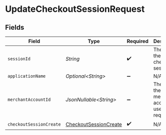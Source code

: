 # UpdateCheckoutSessionRequest


## Fields

| Field                                                                     | Type                                                                      | Required                                                                  | Description                                                               | Example                                                                   |
| ------------------------------------------------------------------------- | ------------------------------------------------------------------------- | ------------------------------------------------------------------------- | ------------------------------------------------------------------------- | ------------------------------------------------------------------------- |
| `sessionId`                                                               | *String*                                                                  | :heavy_check_mark:                                                        | The ID of the checkout session.                                           | 4137b1cf-39ac-42a8-bad6-1c680d5dab6b                                      |
| `applicationName`                                                         | *Optional\<String>*                                                       | :heavy_minus_sign:                                                        | N/A                                                                       |                                                                           |
| `merchantAccountId`                                                       | *JsonNullable\<String>*                                                   | :heavy_minus_sign:                                                        | The ID of the merchant account to use for this request.                   |                                                                           |
| `checkoutSessionCreate`                                                   | [CheckoutSessionCreate](../../models/components/CheckoutSessionCreate.md) | :heavy_check_mark:                                                        | N/A                                                                       |                                                                           |